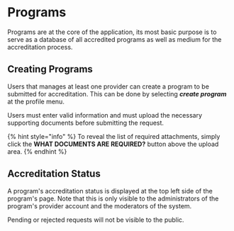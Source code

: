 # Programs

Programs are at the core of the application, its most basic purpose is to serve as a database of all accredited programs as well as medium for the accreditation process.

## Creating Programs

Users that manages at least one provider can create a program to be submitted for accreditation. This can be done by selecting _**create program**_ at the profile menu.

Users must enter valid information and must upload the necessary supporting documents before submitting the request.

{% hint style="info" %}
To reveal the list of required attachments, simply click the **WHAT DOCUMENTS ARE REQUIRED?** button above the upload area.
{% endhint %}

## Accreditation Status

A program's accreditation status is displayed at the top left side of the program's page. Note that this is only visible to the administrators of the program's provider account and the moderators of the system.

Pending or rejected requests will not be visible to the public.

